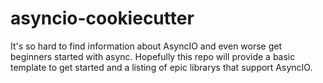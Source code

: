 # asyncio-cookiecutter
It's so hard to find information about AsyncIO and even worse get beginners started with async. Hopefully this repo will provide a basic template to get started and a listing of epic librarys that support AsyncIO.
